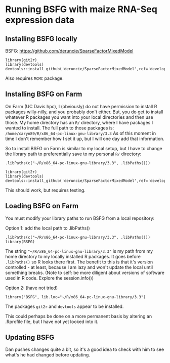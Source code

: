 # Running BSFG with maize RNA-Seq expression data

## Installing BSFG locally

BSFG: https://github.com/deruncie/SparseFactorMixedModel

```
library(git2r)
library(devtools)
devtools::install_github('deruncie/SparseFactorMixedModel',ref='develop',subdir='BSFG')
```

Also requires `MCMC` package.

## Installing BSFG on Farm

On Farm (UC Davis hpc), I (obviously) do not have permission to install R packages willy-nilly, and you probably don't either.
But, you do get to install whatever R packages you want into your local directories and then use those.
My home directory has an `R/` directory, where I have packages I wanted to install. 
The full path to those packages is: `/home/caryn89/R/x86_64-pc-linux-gnu-library/3.3`
As of this moment in time I don't remember how I set it up, but I will one day add that information.

So to install BSFG on Farm is similar to my local setup, but I have to change the library path to preferentially save to my personal `R/` directory:

```
.libPaths(c("~/R/x86_64-pc-linux-gnu-library/3.3", .libPaths()))

library(git2r)
library(devtools)
devtools::install_github('deruncie/SparseFactorMixedModel',ref='develop',subdir='BSFG')
```

This should work, but requires testing.

## Loading BSFG on Farm

You must modify your library paths to run BSFG from a local repository:


Option 1: add the local path to .libPaths()
```
.libPaths(c("~/R/x86_64-pc-linux-gnu-library/3.3", .libPaths()))
library(BSFG)
```

The string `"~/R/x86_64-pc-linux-gnu-library/3.3"` is my path from my home directory to my locally installed R packages. It goes before `.libPaths()` so R looks there first.
The benefit to this is that it's version controlled - at least, because I am lazy and won't update the local until something breaks. (Note to self: be more diligent about versions of software used in R code. Explore the session.info())

Option 2: (have not tried)
```
library("BSFG", lib.loc="~/R/x86_64-pc-linux-gnu-library/3.3")
```

The packages `git2r` and `devtools` appear to be installed.

This could perhaps be done on a more permanent basis by altering an .Rprofile file, but I have not yet looked into it.

## Updating BSFG

Dan pushes changes quite a bit, so it's a good idea to check with him to see what's he had changed before updating.

